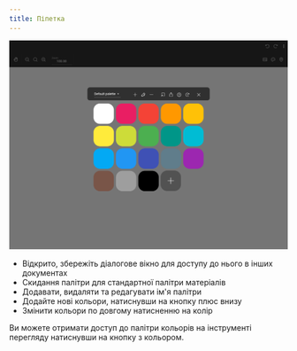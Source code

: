```yaml
---
title: Піпетка
---
```


![Піпетка](color_picker.png)

* Відкрито, збережіть діалогове вікно для доступу до нього в інших документах
* Скидання палітри для стандартної палітри матеріалів
* Додавати, видаляти та редагувати ім'я палітри
* Додайте нові кольори, натиснувши на кнопку плюс внизу
* Змінити кольори по довгому натисненню на колір

Ви можете отримати доступ до палітри кольорів на інструменті перегляду натиснувши на кнопку з кольором.
